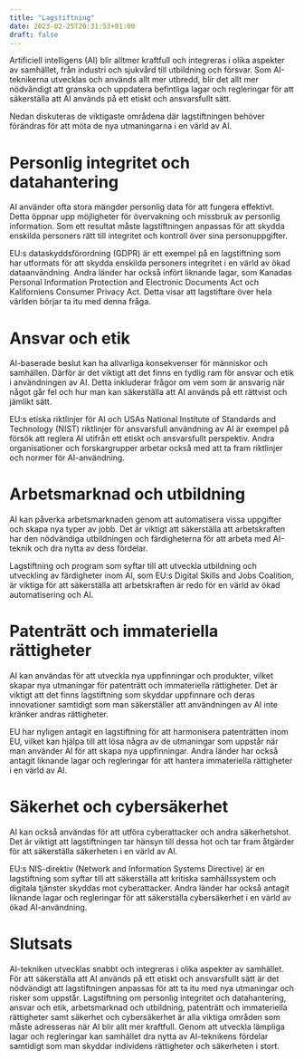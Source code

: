 ```yaml
---
title: "Lagstiftning"
date: 2023-02-25T20:31:53+01:00
draft: false
---
```


Artificiell intelligens (AI) blir alltmer kraftfull och integreras i olika aspekter av samhället, från industri och sjukvård till utbildning och försvar. Som AI-teknikerna utvecklas och används allt mer utbredd, blir det allt mer nödvändigt att granska och uppdatera befintliga lagar och regleringar för att säkerställa att AI används på ett etiskt och ansvarsfullt sätt.

Nedan diskuteras de viktigaste områdena där lagstiftningen behöver förändras för att möta de nya utmaningarna i en värld av AI.

# Personlig integritet och datahantering
AI använder ofta stora mängder personlig data för att fungera effektivt. Detta öppnar upp möjligheter för övervakning och missbruk av personlig information. Som ett resultat måste lagstiftningen anpassas för att skydda enskilda personers rätt till integritet och kontroll över sina personuppgifter.

EU:s dataskyddsförordning (GDPR) är ett exempel på en lagstiftning som har utformats för att skydda enskilda personers integritet i en värld av ökad dataanvändning. Andra länder har också infört liknande lagar, som Kanadas Personal Information Protection and Electronic Documents Act och Kaliforniens Consumer Privacy Act. Detta visar att lagstiftare över hela världen börjar ta itu med denna fråga.

# Ansvar och etik
AI-baserade beslut kan ha allvarliga konsekvenser för människor och samhällen. Därför är det viktigt att det finns en tydlig ram för ansvar och etik i användningen av AI. Detta inkluderar frågor om vem som är ansvarig när något går fel och hur man kan säkerställa att AI används på ett rättvist och jämlikt sätt.

EU:s etiska riktlinjer för AI och USAs National Institute of Standards and Technology (NIST) riktlinjer för ansvarsfull användning av AI är exempel på försök att reglera AI utifrån ett etiskt och ansvarsfullt perspektiv. Andra organisationer och forskargrupper arbetar också med att ta fram riktlinjer och normer för AI-användning.

# Arbetsmarknad och utbildning
AI kan påverka arbetsmarknaden genom att automatisera vissa uppgifter och skapa nya typer av jobb. Det är viktigt att säkerställa att arbetskraften har den nödvändiga utbildningen och färdigheterna för att arbeta med AI-teknik och dra nytta av dess fördelar.

Lagstiftning och program som syftar till att utveckla utbildning och utveckling av färdigheter inom AI, som EU:s Digital Skills and Jobs Coalition, är viktiga för att säkerställa att arbetskraften är redo för en värld av ökad automatisering och AI.

# Patenträtt och immateriella rättigheter
AI kan användas för att utveckla nya uppfinningar och produkter, vilket skapar nya utmaningar för patenträtt och immateriella rättigheter. Det är viktigt att det finns lagstiftning som skyddar uppfinnare och deras innovationer samtidigt som man säkerställer att användningen av AI inte kränker andras rättigheter.

EU har nyligen antagit en lagstiftning för att harmonisera patenträtten inom EU, vilket kan hjälpa till att lösa några av de utmaningar som uppstår när man använder AI för att skapa nya uppfinningar. Andra länder har också antagit liknande lagar och regleringar för att hantera immateriella rättigheter i en värld av AI.

# Säkerhet och cybersäkerhet
AI kan också användas för att utföra cyberattacker och andra säkerhetshot. Det är viktigt att lagstiftningen tar hänsyn till dessa hot och tar fram åtgärder för att säkerställa säkerheten i en värld av AI.

EU:s NIS-direktiv (Network and Information Systems Directive) är en lagstiftning som syftar till att säkerställa att kritiska samhällssystem och digitala tjänster skyddas mot cyberattacker. Andra länder har också antagit liknande lagar och regleringar för att säkerställa cybersäkerhet i en värld av ökad AI-användning.

# Slutsats

AI-tekniken utvecklas snabbt och integreras i olika aspekter av samhället. För att säkerställa att AI används på ett etiskt och ansvarsfullt sätt är det nödvändigt att lagstiftningen anpassas för att ta itu med nya utmaningar och risker som uppstår. Lagstiftning om personlig integritet och datahantering, ansvar och etik, arbetsmarknad och utbildning, patenträtt och immateriella rättigheter samt säkerhet och cybersäkerhet är alla viktiga områden som måste adresseras när AI blir allt mer kraftfull. Genom att utveckla lämpliga lagar och regleringar kan samhället dra nytta av AI-teknikens fördelar samtidigt som man skyddar individens rättigheter och säkerheten i stort.
